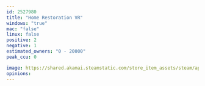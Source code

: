 ```yaml
---
id: 2527980
title: "Home Restoration VR"
windows: "true"
mac: "false"
linux: false
positive: 2
negative: 1
estimated_owners: "0 - 20000"
peak_ccu: 0

image: https://shared.akamai.steamstatic.com/store_item_assets/steam/apps/2527980/header.jpg?t=1698665883
opinions:
---
```

